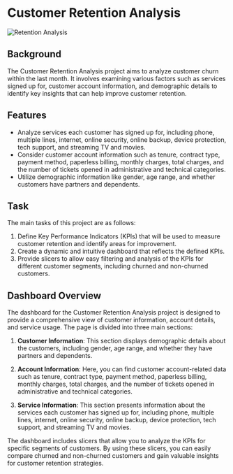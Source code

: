 # Customer Retention Analysis

![Retention Analysis](/Customer-Retention-Analysis/all_customers.png)

## Background

The Customer Retention Analysis project aims to analyze customer churn within the last month. It involves examining various factors such as services signed up for, customer account information, and demographic details to identify key insights that can help improve customer retention.

## Features

- Analyze services each customer has signed up for, including phone, multiple lines, internet, online security, online backup, device protection, tech support, and streaming TV and movies.
- Consider customer account information such as tenure, contract type, payment method, paperless billing, monthly charges, total charges, and the number of tickets opened in administrative and technical categories.
- Utilize demographic information like gender, age range, and whether customers have partners and dependents.

## Task

The main tasks of this project are as follows:

1. Define Key Performance Indicators (KPIs) that will be used to measure customer retention and identify areas for improvement.
2. Create a dynamic and intuitive dashboard that reflects the defined KPIs.
3. Provide slicers to allow easy filtering and analysis of the KPIs for different customer segments, including churned and non-churned customers.

## Dashboard Overview

The dashboard for the Customer Retention Analysis project is designed to provide a comprehensive view of customer information, account details, and service usage. The page is divided into three main sections:

1. **Customer Information**: This section displays demographic details about the customers, including gender, age range, and whether they have partners and dependents.

2. **Account Information**: Here, you can find customer account-related data such as tenure, contract type, payment method, paperless billing, monthly charges, total charges, and the number of tickets opened in administrative and technical categories.

3. **Service Information**: This section presents information about the services each customer has signed up for, including phone, multiple lines, internet, online security, online backup, device protection, tech support, and streaming TV and movies.

The dashboard includes slicers that allow you to analyze the KPIs for specific segments of customers. By using these slicers, you can easily compare churned and non-churned customers and gain valuable insights for customer retention strategies.
